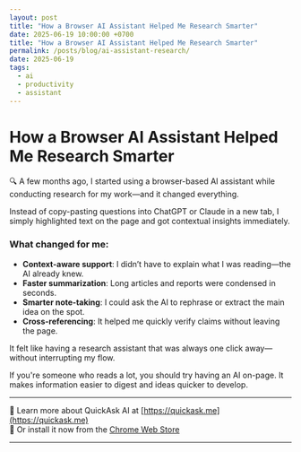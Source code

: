 ```yaml
---
layout: post
title: "How a Browser AI Assistant Helped Me Research Smarter"
date: 2025-06-19 10:00:00 +0700
title: "How a Browser AI Assistant Helped Me Research Smarter"
permalink: /posts/blog/ai-assistant-research/
date: 2025-06-19
tags:
  - ai
  - productivity
  - assistant
---
```

# How a Browser AI Assistant Helped Me Research Smarter

🔍 A few months ago, I started using a browser-based AI assistant while conducting research for my work—and it changed everything.

Instead of copy-pasting questions into ChatGPT or Claude in a new tab, I simply highlighted text on the page and got contextual insights immediately.

### What changed for me:

- **Context-aware support**: I didn’t have to explain what I was reading—the AI already knew.
- **Faster summarization**: Long articles and reports were condensed in seconds.
- **Smarter note-taking**: I could ask the AI to rephrase or extract the main idea on the spot.
- **Cross-referencing**: It helped me quickly verify claims without leaving the page.

It felt like having a research assistant that was always one click away—without interrupting my flow.

If you're someone who reads a lot, you should try having an AI on-page. It makes information easier to digest and ideas quicker to develop.

---

🔗 Learn more about QuickAsk AI at [https://quickask.me](https://quickask.me)  
🧩 Or install it now from the [Chrome Web Store](https://chromewebstore.google.com/detail/quickask-ai-d%E1%BB%8Bch-ho%E1%BA%B7c-h%E1%BB%8Fi/jnejgogaflifpdgecjfhpgdiabbeipag)

---
